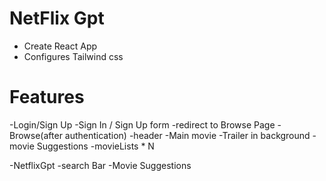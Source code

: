 # NetFlix Gpt
 - Create React App
 - Configures Tailwind css

 # Features
  -Login/Sign Up
     -Sign In / Sign Up form
     -redirect to Browse Page
  -Browse(after authentication)
    -header
    -Main movie 
    -Trailer in background
    -movie Suggestions
    -movieLists * N
  
 -NetflixGpt
   -search Bar
   -Movie Suggestions
   

    

